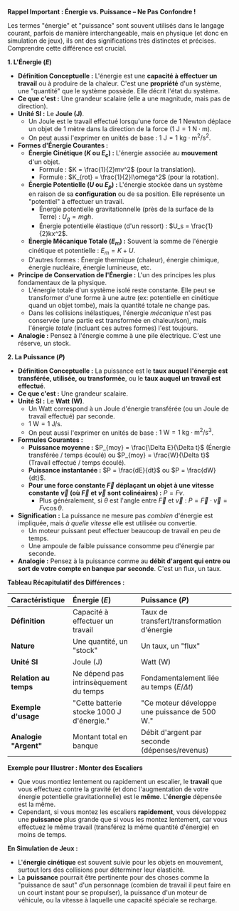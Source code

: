

**Rappel Important : Énergie vs. Puissance – Ne Pas Confondre !**

Les termes "énergie" et "puissance" sont souvent utilisés dans le langage courant, parfois de manière interchangeable, mais en physique (et donc en simulation de jeux), ils ont des significations très distinctes et précises. Comprendre cette différence est crucial.

**1. L'Énergie ($E$)**

*   **Définition Conceptuelle :** L'énergie est une **capacité à effectuer un travail** ou à produire de la chaleur. C'est une **propriété** d'un système, une "quantité" que le système possède. Elle décrit l'état du système.
*   **Ce que c'est :** Une grandeur scalaire (elle a une magnitude, mais pas de direction).
*   **Unité SI :** Le **Joule (J)**.
    *   Un Joule est le travail effectué lorsqu'une force de 1 Newton déplace un objet de 1 mètre dans la direction de la force ($1 \text{ J} = 1 \text{ N} \cdot \text{m}$).
    *   On peut aussi l'exprimer en unités de base : $1 \text{ J} = 1 \text{ kg} \cdot \text{m}^2/\text{s}^2$.
*   **Formes d'Énergie Courantes :**
    *   **Énergie Cinétique ($K$ ou $E_c$) :** L'énergie associée au **mouvement** d'un objet.
        *   Formule : $`K = \frac{1}{2}mv^2`$ (pour la translation).
        *   Formule : $`K_{rot} = \frac{1}{2}I\omega^2`$ (pour la rotation).
    *   **Énergie Potentielle ($U$ ou $E_p$) :** L'énergie stockée dans un système en raison de sa **configuration** ou de sa position. Elle représente un "potentiel" à effectuer un travail.
        *   Énergie potentielle gravitationnelle (près de la surface de la Terre) : $`U_g = mgh`$.
        *   Énergie potentielle élastique (d'un ressort) : $`U_s = \frac{1}{2}kx^2`$.
    *   **Énergie Mécanique Totale ($E_m$) :** Souvent la somme de l'énergie cinétique et potentielle : $`E_m = K + U`$.
    *   D'autres formes : Énergie thermique (chaleur), énergie chimique, énergie nucléaire, énergie lumineuse, etc.
*   **Principe de Conservation de l'Énergie :** L'un des principes les plus fondamentaux de la physique.
    *   L'énergie totale d'un système isolé reste constante. Elle peut se transformer d'une forme à une autre (ex: potentielle en cinétique quand un objet tombe), mais la quantité totale ne change pas.
    *   Dans les collisions inélastiques, l'énergie *mécanique* n'est pas conservée (une partie est transformée en chaleur/son), mais l'énergie *totale* (incluant ces autres formes) l'est toujours.
*   **Analogie :** Pensez à l'énergie comme à une pile électrique. C'est une réserve, un stock.

**2. La Puissance ($P$)**

*   **Définition Conceptuelle :** La puissance est le **taux auquel l'énergie est transférée, utilisée, ou transformée**, ou le **taux auquel un travail est effectué**.
*   **Ce que c'est :** Une grandeur scalaire.
*   **Unité SI :** Le **Watt (W)**.
    *   Un Watt correspond à un Joule d'énergie transférée (ou un Joule de travail effectué) par seconde.
    *   $`1 \text{ W} = 1 \text{ J/s}`$.
    *   On peut aussi l'exprimer en unités de base : $1 \text{ W} = 1 \text{ kg} \cdot \text{m}^2/\text{s}^3$.
*   **Formules Courantes :**
    *   **Puissance moyenne :** $`P_{moy} = \frac{\Delta E}{\Delta t}`$ (Énergie transférée / temps écoulé) ou $`P_{moy} = \frac{W}{\Delta t}`$ (Travail effectué / temps écoulé).
    *   **Puissance instantanée :** $`P = \frac{dE}{dt}`$ ou $`P = \frac{dW}{dt}`$.
    *   **Pour une force constante $\vec{F}$ déplaçant un objet à une vitesse constante $\vec{v}$ (où $\vec{F}$ et $\vec{v}$ sont colinéaires) :** $`P = Fv`$.
        *   Plus généralement, si $\theta$ est l'angle entre $\vec{F}$ et $\vec{v}$ : $`P = \vec{F} \cdot \vec{v} = Fv \cos\theta`$.
*   **Signification :** La puissance ne mesure pas *combien* d'énergie est impliquée, mais *à quelle vitesse* elle est utilisée ou convertie.
    *   Un moteur puissant peut effectuer beaucoup de travail en peu de temps.
    *   Une ampoule de faible puissance consomme peu d'énergie par seconde.
*   **Analogie :** Pensez à la puissance comme au **débit d'argent qui entre ou sort de votre compte en banque par seconde**. C'est un flux, un taux.

**Tableau Récapitulatif des Différences :**

| Caractéristique          | Énergie ($E$)                                    | Puissance ($P$)                                  |
| :----------------------- | :----------------------------------------------- | :----------------------------------------------- |
| **Définition**           | Capacité à effectuer un travail                  | Taux de transfert/transformation d'énergie      |
| **Nature**               | Une quantité, un "stock"                         | Un taux, un "flux"                               |
| **Unité SI**             | Joule (J)                                        | Watt (W)                                         |
| **Relation au temps**    | Ne dépend pas intrinsèquement du temps           | Fondamentalement liée au temps ($E/\Delta t$)       |
| **Exemple d'usage**      | "Cette batterie stocke 1000 J d'énergie."        | "Ce moteur développe une puissance de 500 W."     |
| **Analogie "Argent"**   | Montant total en banque                          | Débit d'argent par seconde (dépenses/revenus)   |

**Exemple pour Illustrer : Monter des Escaliers**

*   Que vous montiez lentement ou rapidement un escalier, le **travail** que vous effectuez contre la gravité (et donc l'augmentation de votre énergie potentielle gravitationnelle) est le **même**. L'**énergie** dépensée est la même.
*   Cependant, si vous montez les escaliers **rapidement**, vous développez une **puissance** plus grande que si vous les montez lentement, car vous effectuez le même travail (transférez la même quantité d'énergie) en moins de temps.

**En Simulation de Jeux :**

*   L'**énergie cinétique** est souvent suivie pour les objets en mouvement, surtout lors des collisions pour déterminer leur élasticité.
*   La **puissance** pourrait être pertinente pour des choses comme la "puissance de saut" d'un personnage (combien de travail il peut faire en un court instant pour se propulser), la puissance d'un moteur de véhicule, ou la vitesse à laquelle une capacité spéciale se recharge.

